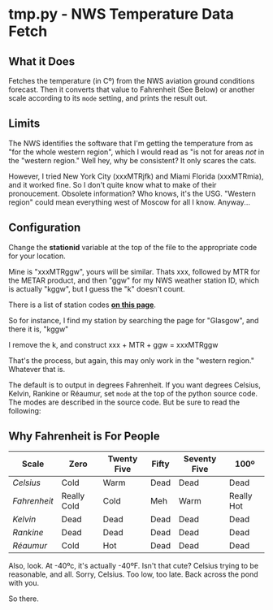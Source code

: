# tmp.py - NWS Temperature Data Fetch

## What it Does

Fetches the temperature (in Cº) from the NWS aviation ground conditions
forecast. Then it converts that value to Fahrenheit \(See Below\) or another
scale according to its `mode` setting, and prints the result out.

## Limits

The NWS identifies the software that I'm getting the temperature from
as "for the whole western region", which I would read as "is not
for areas _not_ in the "western region." Well hey, why be consistent?
It only scares the cats.

However, I tried New York City \(xxxMTRjfk\) and Miami Florida
\(xxxMTRmia\), and it worked fine. So I don't quite know what to make of
their pronoucement. Obsolete information? Who knows, it's the USG.
"Western region" could mean everything west of Moscow for all I know.
Anyway...

## Configuration

Change the **stationid** variable at the top of the file to the
appropriate code for your location.

Mine is "xxxMTRggw", yours will be similar. Thats xxx, followed by MTR
for the METAR product, and then "ggw" for my NWS weather station ID,
which is actually "kggw", but I guess the "k" doesn't count.

There is a list of station codes **[on this page](http://www.datasink.com/cgi-bin/stationCodes.cgi)**.

So for instance, I find my station by searching the page
for "Glasgow", and there it is, "kggw"

I remove the k, and construct xxx + MTR + ggw = xxxMTRggw

That's the process, but again, this may only work in the "western region."
Whatever that is.

The default is to output in degrees Fahrenheit. If you want degrees
Celsius, Kelvin, Rankine or Réaumur, set `mode` at the top of the python source code.
The modes are described in the source code. But be sure to read the following:

## Why Fahrenheit is For People

Scale | Zero | Twenty Five | Fifty | Seventy Five | 100º  
----- | ---- | ----------- | ----- | ------------ | ---  
 *Celsius* | Cold | Warm | Dead | Dead | Dead  
 *Fahrenheit* | Really Cold | Cold | Meh | Warm | Really Hot  
 *Kelvin* | Dead | Dead | Dead | Dead | Dead  
 *Rankine* | Dead | Dead | Dead | Dead | Dead  
 *Réaumur* | Cold | Hot | Dead | Dead | Dead
Also, look. At -40ºc, it's actually -40ºF.
Isn't that cute? Celsius trying to be reasonable, and all.
Sorry, Celsius. Too low, too late. Back across the pond with you.

So there.
